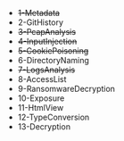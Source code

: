 - ~~1-Metadata~~
- 2-GitHistory
- ~~3-PcapAnalysis~~
- ~~4-InputInjection~~
- ~~5-CookiePoisoning~~
- 6-DirectoryNaming
- ~~7-LogsAnalysis~~
- 8-AccessList
- 9-RansomwareDecryption
- 10-Exposure
- 11-HtmlView
- 12-TypeConversion
- 13-Decryption
